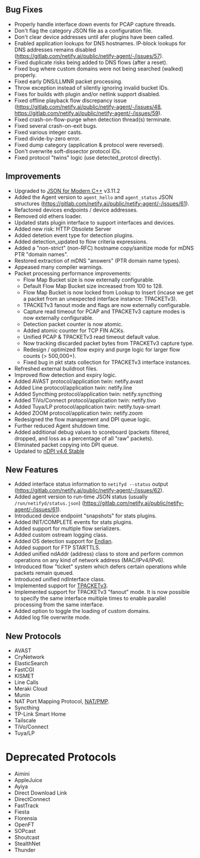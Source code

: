 ## Bug Fixes

- Properly handle interface down events for PCAP capture threads.
- Don't flag the category JSON file as a configuration file.
- Don't clear device addresses until afer plugins have been called.
- Enabled application lookups for DNS hostnames.  IP-block lookups for DNS addresses remains disabled (https://gitlab.com/netify.ai/public/netify-agent/-/issues/57).
- Fixed duplicate risks being added to DNS flows (after a reset).
- Fixed bug where custom domains were not being searched (walked) properly.
- Fixed early DNS/LLMNR packet processing.
- Throw exception instead of silently ignoring invalid bucket IDs.
- Fixes for builds with plugin and/or netlink support disabled.
- Fixed offline playback flow discrepancy issue (https://gitlab.com/netify.ai/public/netify-agent/-/issues/48, https://gitlab.com/netify.ai/public/netify-agent/-/issues/59).
- Fixed crash-on-flow-purge when detection thread(s) terminate.
- Fixed several crash-on-exit bugs.
- Fixed various integer casts.
- Fixed divide-by-zero error.
- Fixed dump category (application & protocol were reversed).
- Don't overwrite soft-dissector protocol IDs.
- Fixed protocol "twins" logic (use detected_protcol directly).

## Improvements

- Upgraded to [JSON for Modern C++](https://github.com/nlohmann/json) v3.11.2
- Added the Agent version to `agent_hello` and `agent_status` JSON structures (https://gitlab.com/netify.ai/public/netify-agent/-/issues/61).
- Refactored devices endpoints / device addresses.
- Removed old ethers loader.
- Updated stats plugin interface to support interfaces and devices.
- Added new risk: HTTP Obsolete Server
- Added detetion event type for detection plugins.
- Added detection_updated to flow criteria expressions.
- Added a "non-strict" (non-RFC) hostname copy/sanitize mode for mDNS PTR "domain names".
- Restored extraction of mDNS "answers" (PTR domain name types).
- Appeased many compiler warnings.
- Packet processing performance improvements:
  * Flow Map Bucket size is now externally configurable.
  * Default Flow Map Bucket size increased from 100 to 128.
  * Flow Map Bucket is now locked from Lookup to Insert (incase we get a packet from an unexpected interface instance: TPACKETv3).
  * TPACKETv3 fanout mode and flags are now externally configurable.
  * Capture read timeout for PCAP and TPACKETv3 capture modes is now externally configurable.
  * Detection packet counter is now atomic.
  * Added atomic counter for TCP FIN ACKs.
  * Unified PCAP & TPACKETv3 read timeout default value.
  * Now tracking discarded packet bytes from TPACKETv3 capture type.
  * Redesign / optimized flow expiry and purge logic for larger flow counts (> 500,000+).
  * Fixed bug in pkt stats collection for TPACKETv3 interface instances.
- Refreshed external buildroot files.
- Improved flow detection and expiry logic.
- Added AVAST protocol/application twin: netify.avast
- Added Line protocol/application twin: netify.line
- Added Syncthing protocol/application twin: netify.syncthing
- Added TiVo/Connect protocol/application twin: netify.tivo
- Added Tuya/LP protocol/application twin: netify.tuya-smart
- Added ZOOM protocol/application twin: netify.zoom
- Redesigned the flow management and DPI queue logic.
- Further reduced Agent shutdown time.
- Added additional debug values to scoreboard (packets filtered, dropped, and loss as a percentage of all "raw" packets).
- Eliminated packet copying into DPI queue.
- Updated to [nDPI v4.6 Stable](https://github.com/ntop/nDPI/releases/tag/4.6)

## New Features

- Added interface status information to `netifyd --status` output (https://gitlab.com/netify.ai/public/netify-agent/-/issues/62).
- Added agent version to run-time JSON status (usually `/run/netifyd/status.json`) (https://gitlab.com/netify.ai/public/netify-agent/-/issues/61).
- Introduced device endpoint "snapshots" for stats plugins.
- Added INIT/COMPLETE events for stats plugins.
- Added support for multiple flow serializers.
- Added custom ostream logging class.
- Added OS detection support for [Endian](https://www.endian.com/).
- Added support for FTP STARTTLS.
- Added unified ndAddr (address) class to store and perform common operations on any kind of network address (MAC/IPv4/IPv6).
- Introduced flow "ticket" system which defers certain operations while packets remain queued.
- Introduced unified ndInterface class.
- Implemented support for [TPACKETv3](https://www.kernel.org/doc/Documentation/networking/packet_mmap.txt).
- Implemented support for TPACKETv3 "fanout" mode.  It is now possible to specify the same interface multiple times to enable parallel processing from the same interface.
- Added option to toggle the loading of custom domains.
- Added log file overwrite mode.

## New Protocols

- AVAST
- CryNetwork
- ElasticSearch
- FastCGI
- KISMET
- Line Calls
- Meraki Cloud
- Munin
- NAT Port Mapping Protocol, [NAT/PMP](https://en.wikipedia.org/wiki/NAT_Port_Mapping_Protocol).
- Syncthing
- TP-Link Smart Home
- Tailscale
- TiVo/Connect
- Tuya/LP

# Deprecated Protocols

- Aimini
- AppleJuice
- Ayiya
- Direct Download Link
- DirectConnect
- FastTrack
- Fiesta
- Florensia
- OpenFT
- SOPcast
- Shoutcast
- StealthNet
- Thunder
